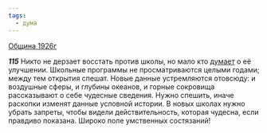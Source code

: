```yaml
---
tags:
  - дума
---
```


[Община 1926г](/agni/1926)

___115___
Никто не дерзает восстать против школы, но мало кто [думает](/tag/#дума) о её улучшении. Школьные программы не просматриваются целыми годами; между тем открытия спешат. Новые данные устремляются отовсюду: и воздушные сферы, и глубины океанов, и горные сокровища рассказывают о себе чудесные сведения. Нужно спешить, иначе раскопки изменят данные условной истории. В новых школах нужно убрать запреты, чтобы видели действительность, которая чудесна, если правдиво показана. Широко поле умственных состязаний!   

